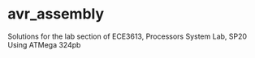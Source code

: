 # avr_assembly
Solutions for the lab section of ECE3613, Processors System Lab, SP20
Using ATMega 324pb
